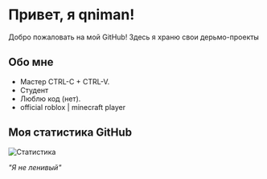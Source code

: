 # Привет, я qniman!

Добро пожаловать на мой GitHub! Здесь я храню свои дерьмо-проекты

## Обо мне

- Мастер CTRL-C + CTRL-V.
- Студент
- Люблю код (нет).
- official roblox | minecraft player

## Моя статистика GitHub

![Статистика](https://github-readme-stats.vercel.app/api?username=qniman&show_icons=true&theme=radical)

*"Я не ленивый"*
